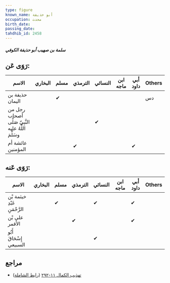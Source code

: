 ```yaml
---
type: figure
known_name: أبو حذيفة
occupation: محدث
birth_date:
passing_date:
tahdhib_id: 2458
---
```

##### سلمة بن صهيب أبو حذيفة الكوفي

## رَوَى عَن:
| الاسم                                               | البخاري | مسلم | الترمذي | النسائي | ابن ماجه | أبي داود | Others |
| --------------------------------------------------- | ------- | ---- | ------- | ------- | -------- | -------- | ------ |
| حذيفة بن اليمان                                     |         | ✔    |         |         |          |          | دس     |
| رجل من أصحاب النَّبِيّ صَلَّى اللَّهُ عليه وسَلَّمَ |         |      |         | ✔       |          |          |        |
| عائشة أم المؤمنين                                   |         |      | ✔       |         |          | ✔        |        |
## رَوَى عَنه:
| الاسم                        | البخاري | مسلم | الترمذي | النسائي | ابن ماجه | أبي داود | Others |
| ---------------------------- | ------- | ---- | ------- | ------- | -------- | -------- | ------ |
| خيثمة بْن عَبْدِ الرَّحْمَنِ |         | ✔    |         | ✔       |          | ✔        |        |
| علي بْن الأقمر               |         |      | ✔       |         |          | ✔        |        |
| أَبُو إِسْحَاقَ السبيعي      |         |      |         | ✔       |          |          |        |
## مراجع
- [تهذيب الكمال ١١-٢٩٢](obsidian://open?vault=Tahdhib-al-Kamal&file=Figures/٢٤٥٨-سلمة%20بن%20صهيب%20أبو%20حذيفة%20الكوفي) ([رابط الشاملة](https://shamela.ws/book/3722/5612))